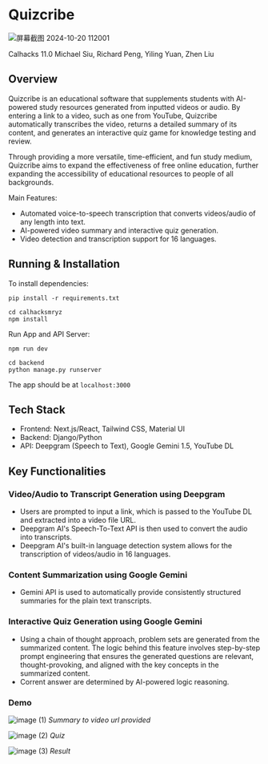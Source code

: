 # Quizcribe
![屏幕截图 2024-10-20 112001](https://github.com/user-attachments/assets/bcb28a88-70d2-49b2-a65e-5ca9e130e8b4)

Calhacks 11.0 Michael Siu, Richard Peng, Yiling Yuan, Zhen Liu

## Overview
Quizcribe is an educational software that supplements students with AI-powered study resources generated from inputted videos or audio.
By entering a link to a video, such as one from YouTube, Quizcribe automatically transcribes the video, returns a detailed summary of its content, and generates an interactive quiz game for knowledge testing and review.  

Through providing a more versatile, time-efficient, and fun study medium, Quizcribe aims to expand the effectiveness of free online education, further expanding the accessibility of educational resources to people of all backgrounds. 

Main Features:
* Automated voice-to-speech transcription that converts videos/audio of any length into text.
* AI-powered video summary and interactive quiz generation.
* Video detection and transcription support for 16 languages. 

## Running & Installation
To install dependencies:
```
pip install -r requirements.txt
```
```
cd calhacksmryz
npm install
```

Run App and API Server:
```
npm run dev
```
```
cd backend
python manage.py runserver
```
The app should be at `localhost:3000`

## Tech Stack
* Frontend: Next.js/React, Tailwind CSS, Material UI
* Backend: Django/Python
* API: Deepgram (Speech to Text), Google Gemini 1.5, YouTube DL

## Key Functionalities

### Video/Audio to Transcript Generation using Deepgram
* Users are prompted to input a link, which is passed to the YouTube DL and extracted into a video file URL.
* Deepgram AI's Speech-To-Text API is then used to convert the audio into transcripts.
* Deepgram AI's built-in language detection system allows for the transcription of videos/audio in 16 languages.

### Content Summarization using Google Gemini
* Gemini API is used to automatically provide consistently structured summaries for the plain text transcripts.
### Interactive Quiz Generation using Google Gemini
* Using a chain of thought approach, problem sets are generated from the summarized content. The logic behind this feature involves step-by-step prompt engineering that ensures the generated questions are relevant, thought-provoking, and aligned with the key concepts in the summarized content.
* Corrent answer are determined by AI-powered logic reasoning.

### Demo
![image (1)](https://github.com/user-attachments/assets/7a036987-1203-4f49-8456-accf12a5f14d)
_Summary to video url provided_

![image (2)](https://github.com/user-attachments/assets/e7b33303-5641-4325-8a1c-6dd0e53fd341)
_Quiz_

![image (3)](https://github.com/user-attachments/assets/293ff408-c2a7-4627-b823-908b60d44961)
_Result_
